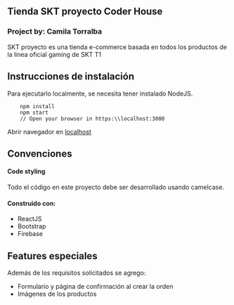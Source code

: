 ## Tienda SKT proyecto Coder House

### Project by: Camila Torralba

SKT proyecto es una tienda e-commerce basada en todos los productos de la linea oficial gaming de SKT T1

## Instrucciones de instalación
Para ejecutarlo localmente, se necesita tener instalado NodeJS.

```
	npm install
	npm start
	// Open your browser in https:\\localhost:3000
```

Abrir navegador en [localhost](https:\\localhost:3000)

## Convenciones

#### Code styling
Todo el código en este proyecto debe ser desarrollado usando camelcase.

#### Construido con:
- ReactJS 
- Bootstrap 
- Firebase 

## Features especiales
Además de los requisitos solicitados se agrego:

- Formulario y página de confirmación al crear la orden
- Imágenes de los productos

